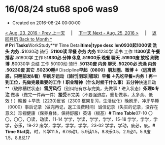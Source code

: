 # 16/08/24 stu68 spo6 was9

* Created on 2016-08-24 00:00:00

[&lt; Aug. 23, 2016 - Prev 上一天](d23.md)     \|     [下一天 Next - Aug. 25, 2016 &gt;](d25.md)     \|     [返回月历 Back to Month ^](index.md)   
**\# Pri Tasks**WorkStudy**\# Time Detail**time\|type desc len0930起1000读 洗头 内务 .5**1030动 骑行 .5**1100读 早餐 杂务 内务 1**1230学 读书 工作 1**1300读 午餐 播客 .5**1800学 工作 5**1830必 分神 休息 .51900乐 晚餐 聊天 .51930废 放松 刷微博 .5**0030学 总结 工作 50100动 骑行 .5**0130废 内务 聊天 .50200必 洗澡 内务 .50230废 其它 .50230睡**\# Discipline**早起（0800）朋友圈、微博 ↓（远离诱惑，只睡前发&看）早刷牙运动（骑行\|羽球\|毽球）早餐 ↓先吃早餐+内务！再一到工位，先做完最重要的工作！**职业**精神（什么时候干什么事）五分钟**快速启动**（破除糟糕状态）**雷厉风行**（别纠结有序与完美，先做事！进入状态）**条理&专注** 做事（做完一件再一件）**接受**不完美（不要强迫症，重复做事，太多余、低效！）晚餐 ↓早洗（2230\)反省（2300 框架复习，生活优化）晚刷牙、冲牙早睡（0000）事后记录（做完再记，返工浪费时间）诚信记录（失实的记录，没存在意义）珍视健康（保养身体，保持舒服）英语（根基）**\# Time Table**07-10 〇〇，〇〇，〇读，动读，11-14 学学，学读，学学，学学，15-18 学学，学学，学学，必乐，19-22 废学，学学，学学，学学，23-02 学学，学动，废必，废。**\# Time Stat**类，时，%学11.5，67.6动1，5.9读1.5，8.8乐0.5，2.9必1，5.9废1.5，8.8总17

